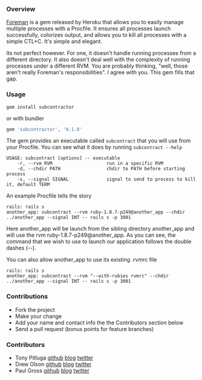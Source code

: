 ### Overview

[Foreman](https://github.com/ddollar/foreman) is a gem released by Heroku that allows you to easily manage multiple processes with a Procfile. It ensures all processes launch successfully, colorizes output, and allows you to kill all processes with a simple CTL+C. It's simple and elegant.

Its not perfect however. For one, it doesn't handle running processes from a different directory. It also doesn't deal well with the complexity of running processes under a different RVM. You are probably thinking, "well, those aren't really Foreman's responsibilities". I agree with you. This gem fills that gap.

### Usage

```
gem install subcontractor
```

or with bundler

```ruby
gem 'subcontractor', '0.1.0'
```

The gem provides an executable called ```subcontract``` that you will use from your Procfile. You can see what it does by running ```subcontract --help```

```
USAGE: subcontract [options] -- executable
    -r, --rvm RVM                    run in a specific RVM
    -d, --chdir PATH                 chdir to PATH before starting process
    -s, --signal SIGNAL              signal to send to process to kill it, default TERM
```

An example Procfile tells the story

```
rails: rails s
another_app: subcontract --rvm ruby-1.8.7-p249@another_app --chdir ../another_app --signal INT -- rails s -p 3001
```

Here another_app will be launch from the sibling directory another_app and will use the rvm ruby-1.8.7-p249@another_app. As you can see, the command that we wish to use to launch our application follows the double dashes (--).

You can also allow another_app to use its existing .rvmrc file

```
rails: rails s
another_app: subcontract --rvm "--with-rubies rvmrc" --chdir ../another_app --signal INT -- rails s -p 3001
```

### Contributions
* Fork the project
* Make your change
* Add your name and contact info the the Contributors section below
* Send a pull request (bonus points for feature branches)

### Contributors
* Tony Pitluga [github](http://github.com/pitluga) [blog](http://tony.pitluga.com/) [twitter](http://twitter.com/pitluga)
* Drew Olson [github](http://github.com/drewolson) [blog](http://fingernailsinoatmeal.com/) [twitter](http://twitter.com/drewolson)
* Paul Gross [github](http://github.com/pgr0ss) [blog](http://www.pgrs.net) [twitter](http://twitter.com/pgr0ss)
